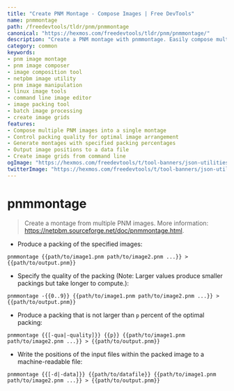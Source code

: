 ```yaml
---
title: "Create PNM Montage - Compose Images | Free DevTools"
name: pnmmontage
path: /freedevtools/tldr/pnm/pnmmontage
canonical: "https://hexmos.com/freedevtools/tldr/pnm/pnmmontage/"
description: "Create a PNM montage with pnmmontage. Easily compose multiple PNM images into a single image. Free online tool, no registration required."
category: common
keywords:
- pnm image montage
- pnm image composer
- image composition tool
- netpbm image utility
- pnm image manipulation
- linux image tools
- command line image editor
- image packing tool
- batch image processing
- create image grids
features:
- Compose multiple PNM images into a single montage
- Control packing quality for optimal image arrangement
- Generate montages with specified packing percentages
- Output image positions to a data file
- Create image grids from command line
ogImage: "https://hexmos.com/freedevtools/t/tool-banners/json-utilities-banner.png"
twitterImage: "https://hexmos.com/freedevtools/t/tool-banners/json-utilities-banner.png"
---
```


# pnmmontage

> Create a montage from multiple PNM images.
> More information: <https://netpbm.sourceforge.net/doc/pnmmontage.html>.

- Produce a packing of the specified images:

`pnmmontage {{path/to/image1.pnm path/to/image2.pnm ...}} > {{path/to/output.pnm}}`

- Specify the quality of the packing (Note: Larger values produce smaller packings but take longer to compute.):

`pnmmontage -{{0..9}} {{path/to/image1.pnm path/to/image2.pnm ...}} > {{path/to/output.pnm}}`

- Produce a packing that is not larger than `p` percent of the optimal packing:

`pnmmontage {{[-qua|-quality]}} {{p}} {{path/to/image1.pnm path/to/image2.pnm ...}} > {{path/to/output.pnm}}`

- Write the positions of the input files within the packed image to a machine-readable file:

`pnmmontage {{[-d|-data]}} {{path/to/datafile}} {{path/to/image1.pnm path/to/image2.pnm ...}} > {{path/to/output.pnm}}`
